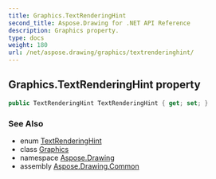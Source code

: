 ```yaml
---
title: Graphics.TextRenderingHint
second_title: Aspose.Drawing for .NET API Reference
description: Graphics property. 
type: docs
weight: 180
url: /net/aspose.drawing/graphics/textrenderinghint/
---
```

## Graphics.TextRenderingHint property

```csharp
public TextRenderingHint TextRenderingHint { get; set; }
```

### See Also

* enum [TextRenderingHint](../../../aspose.drawing.text/textrenderinghint/)
* class [Graphics](../)
* namespace [Aspose.Drawing](../../graphics/)
* assembly [Aspose.Drawing.Common](../../../)


